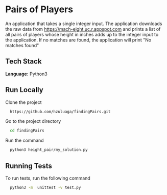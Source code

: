 
# Pairs of Players

An application that takes a single integer input. The
application downloads the raw data from https://mach-eight.uc.r.appspot.com and prints a list of all pairs of players
whose height in inches adds up to the integer input to the application. If no
matches are found, the application will print "No matches found"


## Tech Stack



**Language:** Python3


## Run Locally

Clone the project

```bash
  https://github.com/hzuluaga/findingPairs.git
```

Go to the project directory

```bash
  cd findingPairs
```

Run the command

```bash
  python3 height_pair/my_solution.py
```
## Running Tests

To run tests, run the following command

```bash
  python3 -m  unittest -v test.py
```

